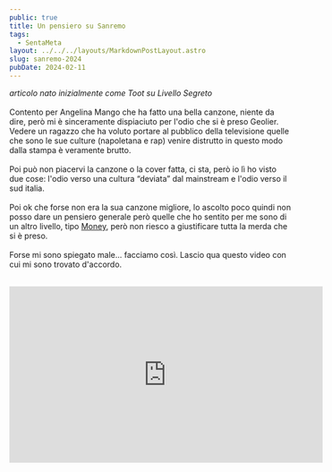 ```yaml
---
public: true
title: Un pensiero su Sanremo
tags:
  - SentaMeta
layout: ../../../layouts/MarkdownPostLayout.astro
slug: sanremo-2024
pubDate: 2024-02-11
---
```


_articolo nato inizialmente come Toot su Livello Segreto_
<br /><br />
Contento per Angelina Mango che ha fatto una bella canzone, niente da dire, però mi è sinceramente dispiaciuto per l'odio che si è preso Geolier.
Vedere un ragazzo che ha voluto portare al pubblico della televisione quelle che sono le sue culture (napoletana e rap) venire distrutto in questo modo dalla stampa è veramente brutto.<br /><br />
Poi può non piacervi la canzone o la cover fatta, ci sta, però io lì ho visto due cose: l'odio verso una cultura “deviata” dal mainstream e l'odio verso il sud italia.
<br /><br />
Poi ok che forse non era la sua canzone migliore, lo ascolto poco quindi non posso dare un pensiero generale però quelle che ho sentito per me sono di un altro livello, tipo [Money](https://vid.puffyan.us/watch?v=MVEVhtoYBxE), però non riesco a giustificare tutta la merda che si è preso.
<br /><br />
Forse mi sono spiegato male...
facciamo così.
Lascio qua questo video con cui mi sono trovato d'accordo.<br /><br />

<iframe width="560" height="315" src="https://www.youtube.com/embed/piKnuWK_jxI?si=hGio4lUybb-G6Hgu" title="YouTube video player" frameborder="0" allow="accelerometer; autoplay; clipboard-write; encrypted-media; gyroscope; picture-in-picture; web-share" allowfullscreen></iframe>